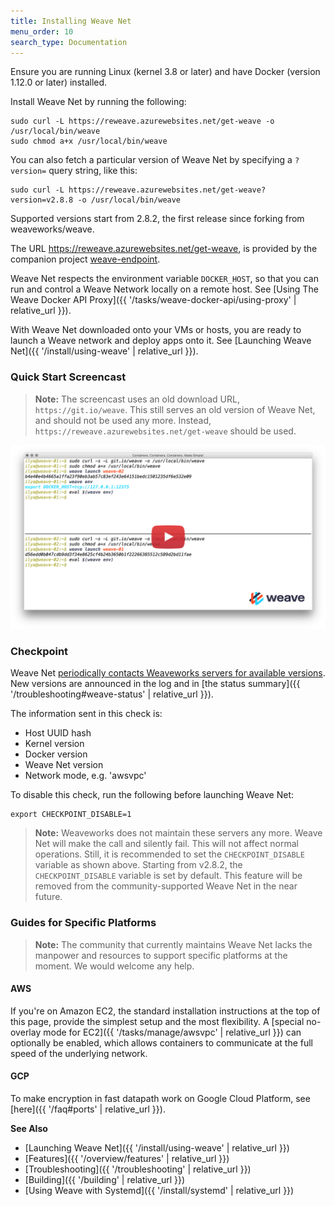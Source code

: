 ```yaml
---
title: Installing Weave Net
menu_order: 10
search_type: Documentation
---
```



Ensure you are running Linux (kernel 3.8 or later) and have Docker
(version 1.12.0 or later) installed.

Install Weave Net by running the following:

    sudo curl -L https://reweave.azurewebsites.net/get-weave -o /usr/local/bin/weave
    sudo chmod a+x /usr/local/bin/weave

You can also fetch a particular version of Weave Net by specifying a `?version=` query string, like this:

    sudo curl -L https://reweave.azurewebsites.net/get-weave?version=v2.8.8 -o /usr/local/bin/weave

Supported versions start from 2.8.2, the first release since forking from weaveworks/weave.

The URL https://reweave.azurewebsites.net/get-weave, is provided by the companion project [weave-endpoint](https://github.com/rajch/weave-endpoint).

Weave Net respects the environment variable `DOCKER_HOST`, so that you can run and control a Weave Network locally on a remote host. See [Using The Weave Docker API Proxy]({{ '/tasks/weave-docker-api/using-proxy' | relative_url }}).

With Weave Net downloaded onto your VMs or hosts, you are ready to launch a Weave network and deploy apps onto it. See [Launching Weave Net]({{ '/install/using-weave' | relative_url }}).

### Quick Start Screencast

> **Note:** The screencast uses an old download URL, `https://git.io/weave`. This still serves an old version of Weave Net, and should not be used any more. Instead, `https://reweave.azurewebsites.net/get-weave` should be used.

<a href="https://youtu.be/kihQCCT1ykE" target="_blank">
  <img src="hello-screencast.png" alt="Click to watch the screencast" />
</a>

### Checkpoint

Weave Net [periodically contacts Weaveworks servers for available
versions](https://github.com/weaveworks/go-checkpoint).  New versions
are announced in the log and in [the status
summary]({{ '/troubleshooting#weave-status' | relative_url }}).

The information sent in this check is:

 * Host UUID hash
 * Kernel version
 * Docker version
 * Weave Net version
 * Network mode, e.g. 'awsvpc'

To disable this check, run the following before launching Weave Net:

    export CHECKPOINT_DISABLE=1

> **Note:** Weaveworks does not maintain these servers any more. Weave Net will make the call and silently fail. This will not affect normal operations. Still, it is recommended to set the `CHECKPOINT_DISABLE` variable as shown above. Starting from v2.8.2, the `CHECKPOINT_DISABLE` variable is set by default. This feature will be removed from the community-supported Weave Net in the near future.

### Guides for Specific Platforms

> **Note:** The community that currently maintains Weave Net lacks the manpower and resources to support specific platforms at the moment. We would welcome any help.

#### AWS

If you're on Amazon EC2, the standard installation instructions at the
top of this page, provide the simplest setup and the most flexibility.
A [special no-overlay mode for EC2]({{ '/tasks/manage/awsvpc' | relative_url }}) can
optionally be enabled, which allows containers to communicate at the
full speed of the underlying network.

#### GCP

To make encryption in fast datapath work on Google Cloud Platform, see
[here]({{ '/faq#ports' | relative_url }}).

**See Also** 

 * [Launching Weave Net]({{ '/install/using-weave' | relative_url }})
 * [Features]({{ '/overview/features' | relative_url }})
 * [Troubleshooting]({{ '/troubleshooting' | relative_url }})
 * [Building]({{ '/building' | relative_url }})
 * [Using Weave with Systemd]({{ '/install/systemd' | relative_url }})
